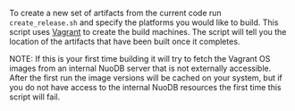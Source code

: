 To create a new set of artifacts from the current code run ```create_release.sh``` and specify the platforms you would like to build. This script uses [Vagrant](http://vagrantup.com) to create the build machines. The script will tell you the location of the artifacts that have been built once it completes.

NOTE: If this is your first time building it will try to fetch the Vagrant OS images from an internal NuoDB server that is not externally accessible. After the first run the image versions will be cached on your system, but if you do not have access to the internal NuoDB resources the first time this script will fail.